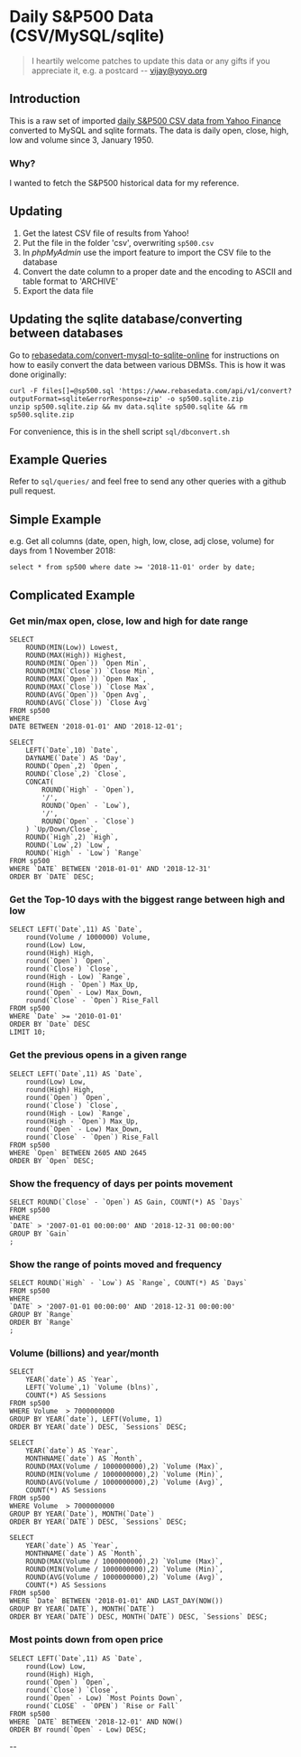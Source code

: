 # Daily S&P500 Data (CSV/MySQL/sqlite)

> I heartily welcome patches to update this data or any gifts if you appreciate it, e.g. a postcard  -- vijay@yoyo.org

## Introduction

This is a raw set of imported [daily S&P500 CSV data from Yahoo Finance](https://finance.yahoo.com/quote/%5EGSPC/history?guccounter=1) converted to MySQL and sqlite formats.  The data is daily open, close, high, low and volume since 3, January 1950.

### Why?

I wanted to fetch the S&P500 historical data for my reference.

## Updating

1. Get the latest CSV file of results from Yahoo!
2. Put the file in the folder 'csv', overwriting `sp500.csv`
3. In *phpMyAdmin* use the import feature to import the CSV file to the database
4. Convert the date column to a proper date and the encoding to ASCII and table format to 'ARCHIVE'
5. Export the data file

## Updating the sqlite database/converting between databases

Go to [rebasedata.com/convert-mysql-to-sqlite-online](https://www.rebasedata.com/convert-mysql-to-sqlite-online) for instructions on how to easily convert the data between various DBMSs.  This is how it was done originally:

```
curl -F files[]=@sp500.sql 'https://www.rebasedata.com/api/v1/convert?outputFormat=sqlite&errorResponse=zip' -o sp500.sqlite.zip
unzip sp500.sqlite.zip && mv data.sqlite sp500.sqlite && rm sp500.sqlite.zip
```
For convenience, this is in the shell script `sql/dbconvert.sh`

## Example Queries

Refer to `sql/queries/` and feel free to send any other queries with a github pull request.

## Simple Example

e.g. Get all columns (date, open, high, low, close, adj close, volume) for days from 1 November 2018:

```
select * from sp500 where date >= '2018-11-01' order by date;
```

## Complicated Example

### Get min/max open, close, low and high for date range

```
SELECT
	ROUND(MIN(Low)) Lowest,
	ROUND(MAX(High)) Highest,
	ROUND(MIN(`Open`)) `Open Min`,
	ROUND(MIN(`Close`)) `Close Min`,
	ROUND(MAX(`Open`)) `Open Max`,
	ROUND(MAX(`Close`)) `Close Max`,
	ROUND(AVG(`Open`)) `Open Avg`,
	ROUND(AVG(`Close`)) `Close Avg`
FROM sp500
WHERE
DATE BETWEEN '2018-01-01' AND '2018-12-01';

SELECT
	LEFT(`Date`,10) `Date`,
	DAYNAME(`Date`) AS 'Day',
	ROUND(`Open`,2) `Open`,
	ROUND(`Close`,2) `Close`,
	CONCAT(
		ROUND(`High` - `Open`),
		'/',
		ROUND(`Open` - `Low`),
		'/',
		ROUND(`Open` - `Close`)
	) `Up/Down/Close`,
	ROUND(`High`,2) `High`,
	ROUND(`Low`,2) `Low`,
	ROUND(`High` - `Low`) `Range`
FROM sp500
WHERE `DATE` BETWEEN '2018-01-01' AND '2018-12-31'
ORDER BY `DATE` DESC;
```

### Get the Top-10 days with the biggest range between high and low

```
SELECT LEFT(`Date`,11) AS `Date`,
	round(Volume / 1000000) Volume,
	round(Low) Low,
	round(High) High,
	round(`Open`) `Open`,
	round(`Close`) `Close`,
	round(High - Low) `Range`,
	round(High - `Open`) Max_Up,
	round(`Open` - Low) Max_Down,
	round(`Close` - `Open`) Rise_Fall
FROM sp500
WHERE `Date` >= '2010-01-01'
ORDER BY `Date` DESC
LIMIT 10;
```

### Get the previous opens in a given range

```
SELECT LEFT(`Date`,11) AS `Date`,
	round(Low) Low,
	round(High) High,
	round(`Open`) `Open`,
	round(`Close`) `Close`,
	round(High - Low) `Range`,
	round(High - `Open`) Max_Up,
	round(`Open` - Low) Max_Down,
	round(`Close` - `Open`) Rise_Fall
FROM sp500
WHERE `Open` BETWEEN 2605 AND 2645
ORDER BY `Open` DESC;
```

### Show the frequency of days per points movement

```
SELECT ROUND(`Close` - `Open`) AS Gain, COUNT(*) AS `Days`
FROM sp500
WHERE
`DATE` > '2007-01-01 00:00:00' AND '2018-12-31 00:00:00'
GROUP BY `Gain`
;
```

### Show the range of points moved and frequency

```
SELECT ROUND(`High` - `Low`) AS `Range`, COUNT(*) AS `Days`
FROM sp500
WHERE
`DATE` > '2007-01-01 00:00:00' AND '2018-12-31 00:00:00'
GROUP BY `Range`
ORDER BY `Range`
;
```

### Volume (billions) and year/month

```
SELECT
	YEAR(`date`) AS `Year`,
	LEFT(`Volume`,1) `Volume (blns)`,
	COUNT(*) AS Sessions
FROM sp500
WHERE Volume  > 7000000000
GROUP BY YEAR(`date`), LEFT(Volume, 1)
ORDER BY YEAR(`date`) DESC, `Sessions` DESC;

SELECT
	YEAR(`date`) AS `Year`,
	MONTHNAME(`date`) AS `Month`,
	ROUND(MAX(Volume / 1000000000),2) `Volume (Max)`,
	ROUND(MIN(Volume / 1000000000),2) `Volume (Min)`,
	ROUND(AVG(Volume / 1000000000),2) `Volume (Avg)`,
	COUNT(*) AS Sessions
FROM sp500
WHERE Volume  > 7000000000
GROUP BY YEAR(`Date`), MONTH(`Date`)
ORDER BY YEAR(`DATE`) DESC, `Sessions` DESC;

SELECT
	YEAR(`date`) AS `Year`,
	MONTHNAME(`date`) AS `Month`,
	ROUND(MAX(Volume / 1000000000),2) `Volume (Max)`,
	ROUND(MIN(Volume / 1000000000),2) `Volume (Min)`,
	ROUND(AVG(Volume / 1000000000),2) `Volume (Avg)`,
	COUNT(*) AS Sessions
FROM sp500
WHERE `Date` BETWEEN '2018-01-01' AND LAST_DAY(NOW())
GROUP BY YEAR(`DATE`), MONTH(`DATE`)
ORDER BY YEAR(`DATE`) DESC, MONTH(`DATE`) DESC, `Sessions` DESC;
```

### Most points down from open price

```
SELECT LEFT(`Date`,11) AS `Date`,
	round(Low) Low,
	round(High) High,
	round(`Open`) `Open`,
	round(`Close`) `Close`,
	round(`Open` - Low) `Most Points Down`,
	round(`CLOSE` - `OPEN`) `Rise or Fall`
FROM sp500
WHERE `DATE` BETWEEN '2018-12-01' AND NOW()
ORDER BY round(`Open` - Low) DESC;
```

--
